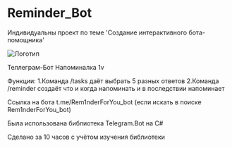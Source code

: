 # Reminder_Bot
Индивидуальны проект по теме 'Создание интерактивного бота-помощника'

![Логотип](https://octodex.github.com/images/orderedlistocat.png "Логотип GitHub")

Теллеграм-Бот Напоминалка 1v

Функции:
1.Команда /tasks даёт выбрать 5 разных ответов
2.Команда /reminder создаёт что и когда напоминать и в последствии напоминает

Ссылка на бота t.me/Rem1nderForYou_bot (если искать в поиске Rem1nderForYou_bot)


Была использована библиотека Telegram.Bot на C#

Сделано за 10 часов с учётом изучения библиотеки


